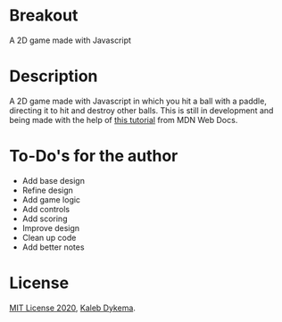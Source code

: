 # Breakout

A 2D game made with Javascript

# Description

A 2D game made with Javascript in which you hit a ball with a paddle, directing it to hit and destroy other balls. This is still in development and being made with the help of [this tutorial](https://developer.mozilla.org/en-US/docs/Games/Tutorials/2D_Breakout_game_pure_JavaScript) from MDN Web Docs.

# To-Do's for the author

- Add base design
- Refine design
- Add game logic
- Add controls
- Add scoring
- Improve design
- Clean up code
- Add better notes

# License

[MIT License 2020](https://mit-license.org), [Kaleb Dykema](https://github.com/KalebDykemal).

